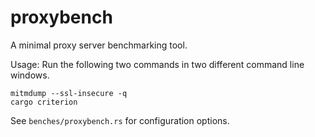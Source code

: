 # proxybench

A minimal proxy server benchmarking tool.

Usage: Run the following two commands in two different command line windows.
```shell
mitmdump --ssl-insecure -q
cargo criterion
```

See `benches/proxybench.rs` for configuration options.
